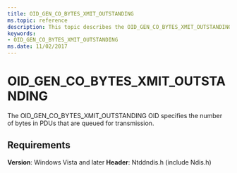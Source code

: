 ```yaml
---
title: OID_GEN_CO_BYTES_XMIT_OUTSTANDING
ms.topic: reference
description: This topic describes the OID_GEN_CO_BYTES_XMIT_OUTSTANDING object identifier (OID).
keywords:
- OID_GEN_CO_BYTES_XMIT_OUTSTANDING
ms.date: 11/02/2017
---
```


# OID_GEN_CO_BYTES_XMIT_OUTSTANDING

The OID_GEN_CO_BYTES_XMIT_OUTSTANDING OID specifies the number of bytes in PDUs that are queued for transmission.

## Requirements

**Version**: Windows Vista and later
**Header**: Ntddndis.h (include Ndis.h)

